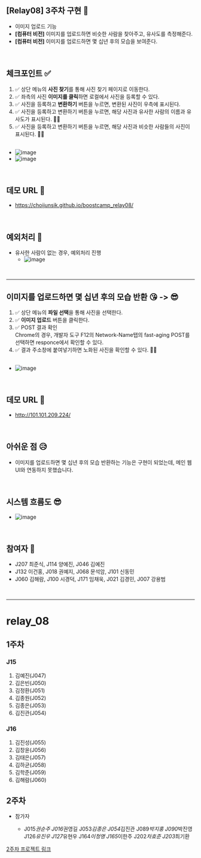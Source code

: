 ## [Relay08] 3주차 구현 💌
- 이미지 업로드 기능
- <b>[컴퓨터 비전]</b> 이미지를 업로드하면 비슷한 사람을 찾아주고, 유사도를 측정해준다.
- <b>[컴퓨터 비전]</b> 이미지를 업로드하면 몇 십년 후의 모습을 보여준다.

<br>

## 체크포인트 ✅
1. ✅ 상단 메뉴의 **사진 찾기**를 통해 사진 찾기 페이지로 이동한다.
2. ✅ 좌측의 사진 **이미지를 클릭**하면 로컬에서 사진을 등록할 수 있다.
3. ✅ 사진을 등록하고 **변환하기** 버튼을 누르면, 변환된 사진이 우측에 표시된다.
4. ✅ 사진을 등록하고 변환하기 버튼을 누르면, 해당 사진과 유사한 사람의 이름과 유사도가 표시된다. 👏👏
5. ✅ 사진을 등록하고 변환하기 버튼을 누르면, 해당 사진과 비슷한 사람들의 사진이 표시된다. 👏👏 <br/><br/>
  - ![image](https://user-images.githubusercontent.com/48747221/90347123-401c3600-e069-11ea-8791-3b559cb307c4.png)
  - ![image](https://user-images.githubusercontent.com/13073517/90347827-99866400-e06d-11ea-8af4-74d040319001.png)

<br>

## 데모 URL 🌈
* https://choijunsik.github.io/boostcamp_relay08/
<br>

## 예외처리 🤩
- 유사한 사람이 없는 경우, 예외처리 진행
  - ![image](https://user-images.githubusercontent.com/13073517/90349275-3cda7780-e074-11ea-8601-cc6981a07102.png) 
<br>

<hr/>

## 이미지를 업로드하면 몇 십년 후의 모습 반환 😘 -> 😎
1. ✅ 상단 메뉴의 **파일 선택**을 통해 사진을 선택한다.
2. ✅ **이미지 업로드** 버튼을 클릭한다.
3. ✅ POST 결과 확인 <br/>
   Chrome의 경우, 개발자 도구 F12의 Network-Name탭의 fast-aging POST를 선택하면 responce에서 확인할 수 있다.
4. ✅ 결과 주소창에 붙여넣기하면 노화된 사진을 확인할 수 있다. 👏👏 <br/><br/>
  - ![image](https://user-images.githubusercontent.com/13073517/90349191-e10fee80-e073-11ea-8941-a4829031ecd8.png)

<br>

## 데모 URL 🌈
* http://101.101.209.224/
<br>

## 아쉬운 점 😥
- 이미지를 업로드하면 몇 십년 후의 모습 반환하는 기능은 구현이 되었는데, 메인 웹 UI와 연동하지 못했습니다.
<br>

## 시스템 흐름도 😎
* ![image](https://user-images.githubusercontent.com/13073517/90348144-778de100-e06f-11ea-82c8-79097b66af2f.png)
<br>

## 참여자 🎈 
* J207 최준식, J114 양예진, J046 김예진
* J132 이건홍, J018 권예지, J068 문석암, J101 신동민
* J060 김해람, J100 시경덕, J171 임채욱, J021 김경민, J007 강용범

<br/>

<hr/>


# relay_08

## 1주차

### J15

1. 김예진(J047)
2. 김은빈(J050)
3. 김정환(J051)
4. 김종원(J052)
5. 김종은(J053)
6. 김진관(J054)

### J16

1. 김진성(J055)
2. 김창윤(J056)
3. 김태은(J057)
4. 김하균(J058)
5. 김학준(J059)
6. 김해람(J060)

## 2주차

- 참가자

  - J015*권순주
    J016*권영길
    J053*김종은
    J054*김진관
    J089*박지홍
    J090*박진영
    J126*유진우
    J127*유현우
    J164*이청명
    J165*이한주
    J202*차효준
    J203*최기환

[2주차 프로젝트 링크](https://github.com/boostcamp-2020/relay_08/blob/master/2nd_week/WEEK_2.md)
